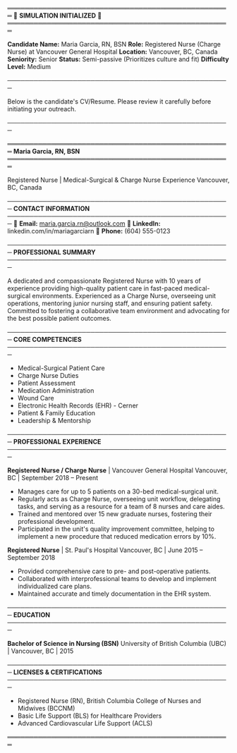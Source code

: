 ═══════════════════════════════════════════════════
          🎯 **SIMULATION INITIALIZED** 🎯
═══════════════════════════════════════════════════

**Candidate Name:** Maria Garcia, RN, BSN
**Role:** Registered Nurse (Charge Nurse) at Vancouver General Hospital
**Location:** Vancouver, BC, Canada
**Seniority:** Senior
**Status:** Semi-passive (Prioritizes culture and fit)
**Difficulty Level:** Medium

───────────────────────────────────────────────────

Below is the candidate's CV/Resume. Please review it carefully before initiating your outreach.

───────────────────────────────────────────────────

═══════════════════════════════════════════════════
                    **Maria Garcia, RN, BSN**
═══════════════════════════════════════════════════

Registered Nurse | Medical-Surgical & Charge Nurse Experience
Vancouver, BC, Canada

───────────────────────────────────────────────────
**CONTACT INFORMATION**
───────────────────────────────────────────────────
📧 **Email:** maria.garcia.rn@outlook.com
🔗 **LinkedIn:** linkedin.com/in/mariagarciarn
📱 **Phone:** (604) 555-0123

───────────────────────────────────────────────────
**PROFESSIONAL SUMMARY**
───────────────────────────────────────────────────

A dedicated and compassionate Registered Nurse with 10 years of experience providing high-quality patient care in fast-paced medical-surgical environments. Experienced as a Charge Nurse, overseeing unit operations, mentoring junior nursing staff, and ensuring patient safety. Committed to fostering a collaborative team environment and advocating for the best possible patient outcomes.

───────────────────────────────────────────────────
**CORE COMPETENCIES**
───────────────────────────────────────────────────

-   Medical-Surgical Patient Care
-   Charge Nurse Duties
-   Patient Assessment
-   Medication Administration
-   Wound Care
-   Electronic Health Records (EHR) - Cerner
-   Patient & Family Education
-   Leadership & Mentorship

───────────────────────────────────────────────────
**PROFESSIONAL EXPERIENCE**
───────────────────────────────────────────────────

**Registered Nurse / Charge Nurse** | Vancouver General Hospital
Vancouver, BC | September 2018 – Present

-   Manages care for up to 5 patients on a 30-bed medical-surgical unit.
-   Regularly acts as Charge Nurse, overseeing unit workflow, delegating tasks, and serving as a resource for a team of 8 nurses and care aides.
-   Trained and mentored over 15 new graduate nurses, fostering their professional development.
-   Participated in the unit's quality improvement committee, helping to implement a new procedure that reduced medication errors by 10%.

**Registered Nurse** | St. Paul's Hospital
Vancouver, BC | June 2015 – September 2018

-   Provided comprehensive care to pre- and post-operative patients.
-   Collaborated with interprofessional teams to develop and implement individualized care plans.
-   Maintained accurate and timely documentation in the EHR system.

───────────────────────────────────────────────────
**EDUCATION**
───────────────────────────────────────────────────

**Bachelor of Science in Nursing (BSN)**
University of British Columbia (UBC) | Vancouver, BC | 2015

───────────────────────────────────────────────────
**LICENSES & CERTIFICATIONS**
───────────────────────────────────────────────────

-   Registered Nurse (RN), British Columbia College of Nurses and Midwives (BCCNM)
-   Basic Life Support (BLS) for Healthcare Providers
-   Advanced Cardiovascular Life Support (ACLS)

═══════════════════════════════════════════════════